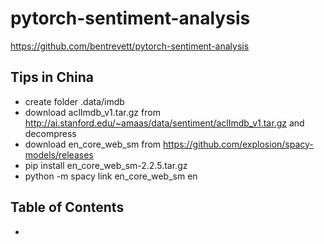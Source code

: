 # pytorch-sentiment-analysis

https://github.com/bentrevett/pytorch-sentiment-analysis

## Tips in China

- create folder .data/imdb
- download aclImdb_v1.tar.gz from http://ai.stanford.edu/~amaas/data/sentiment/aclImdb_v1.tar.gz and decompress
- download en_core_web_sm from https://github.com/explosion/spacy-models/releases
- pip install en_core_web_sm-2.2.5.tar.gz
- python -m spacy link en_core_web_sm en

## Table of Contents

- 

